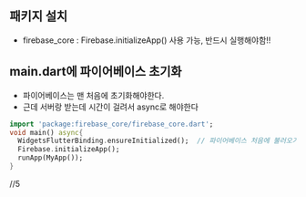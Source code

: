 ## 패키지 설치
* firebase_core : Firebase.initializeApp() 사용 가능, 반드시 실행해야함!!

## main.dart에 파이어베이스 초기화
* 파이어베이스는 맨 처음에 초기화해야한다.
* 근데 서버랑 받는데 시간이 걸려서 async로 해야한다
```dart
import 'package:firebase_core/firebase_core.dart';
void main() async{
  WidgetsFlutterBinding.ensureInitialized();  // 파이어베이스 처음에 불러오기
  Firebase.initializeApp();
  runApp(MyApp());
}
```

//5
